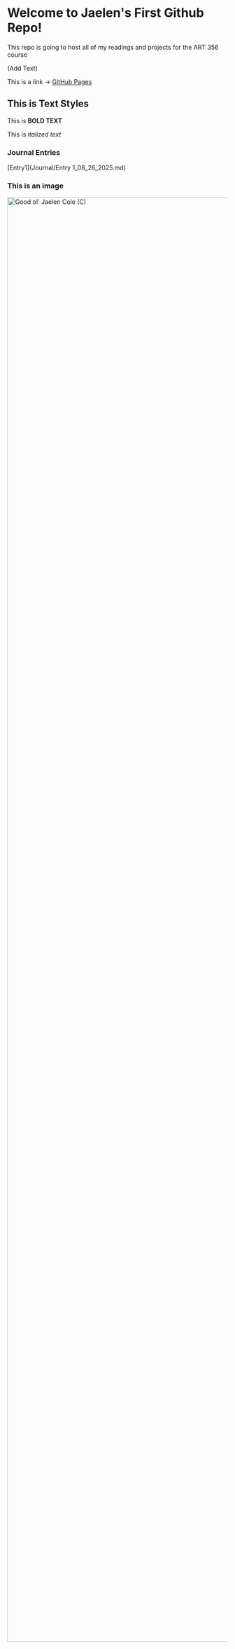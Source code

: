# Welcome to Jaelen's First Github Repo!

This repo is going to host all of my readings and projects for the ART 356 course

(Add Text)

This is a link -> [GitHub Pages](https://pages.github.com/)

## This is Text Styles

This is **BOLD TEXT**

This is *italized text*

### Journal Entries
[Entry1](Journal/Entry 1_08_26_2025.md)


### This is an image
<img width="2550" height="3300" alt="Good ol' Jaelen Cole (C)" src="https://github.com/user-attachments/assets/dfe4391b-bc5c-4028-bb48-1c5d1b3f823c" />


